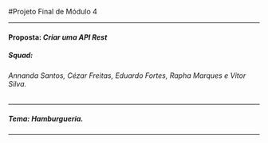 #Projeto Final de Módulo 4
____
#### Proposta: *Criar uma API Rest*
##### Squad: 
###### _Annanda Santos, Cézar Freitas, Eduardo Fortes, Rapha Marques e Vitor Silva_.
____
##### Tema: *Hamburgueria*.
____
